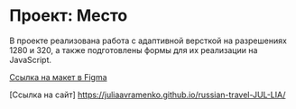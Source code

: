 # Проект: Место

В проекте реализована работа с адаптивной версткой на разрешениях 1280 и 320, а также подготовлены формы для их реализации на JavaScript.

[Ссылка на макет в Figma](https://www.figma.com/file/2cn9N9jSkmxD84oJik7xL7/JavaScript.-Sprint-4?node-id=0%3A1)

[Ссылка на сайт]
https://juliaavramenko.github.io/russian-travel-JUL-LIA/



